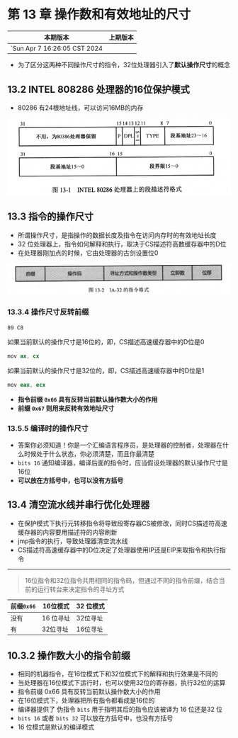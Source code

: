# 第 13 章 操作数和有效地址的尺寸


|本期版本|上期版本
|:---:|:---:|
`Sun Apr  7 16:26:05 CST 2024 | 

* 为了区分这两种不同操作尺寸的指令，32位处理器引入了**默认操作尺寸**的概念


## 13.2 INTEL 808286 处理器的16位保护模式

* 80286 有24根地址线，可以访问16MB的内存

<img src="./01.png" />


## 13.3 指令的操作尺寸

* 所谓操作尺寸，是指操作的数据长度及指令在访问内存时的有效地址长度
* 32 位处理器上，指令如何解释和执行，取决于CS描述符高数缓存器中的D位
* 在处理器刚加点的时候，它由处理器的古剑设置位0

<img src="./02.png" />


### 13.3.4 操作尺寸反转前缀

```
89 C8
```

如果当前默认的操作尺寸是16位的，即，CS描述高速缓存器中的D位是0

```s
mov ax, cx
```

如果当前默认的操作尺寸是32位的，即，CS描述高速缓存器中的D位是1

```s
mov eax, ecx
```

* **指令前缀 `0x66` 具有反转当前默认操作数大小的作用**
* **前缀 `0x67` 则用来反转有效地址尺寸**

### 13.5.5 编译时的操作尺寸

* 答案你必须知道！你是一个汇编语言程序员，是处理器的控制者，处理器在什么时候处于什么状态，你必须清楚，而且你最清楚
* `bits 16` 通知编译器，编译后面的指令时，应当假设处理器的默认操作尺寸是16位
* **可以放在方括号中，也可以没有方括号**



## 13.4 清空流水线并串行优化处理器

* 在保护模式下执行元转移指令将导致段寄存器CS被修改，同时CS描述符高速缓存器的内容要用描述符的内容刷新
* jmp指令的执行，导致处理器清空流水线
* CS描述符高速缓存器中的D位决定了处理器使用IP还是EIP来取指令和执行指令

---

> 16位指令和32位指令共用相同的指令码，但通过不同的指令前缀，结合当前的运行转台来决定指令的寻址方式



前缀`0x66` | 16位模式 | 32 位模式
--- | --- | --- 
没有 | 16 位寻址 | 32位寻址
有  | 32位寻址  | 16位寻址

## 10.3.2 操作数大小的指令前缀

* 相同的机器指令，在16位模式下和32位模式下的解释和执行效果是不同的
* 当处理器在16位模式下运行时，也可以使用32位的寄存器，执行32位的运算
* 指令前缀 0x66 具有反转当前默认操作数大小的作用
* 在16位模式下，处理器把所有指令都看成是16位的
* 编译器提供了 伪指令 `bits` 用于指明其后的指令应该被译为 16 位还是32 位
* `bits 16` 或者 `bits 32` 可以放在方括号中，也没有方括号
* 16 位模式是默认的编译模式